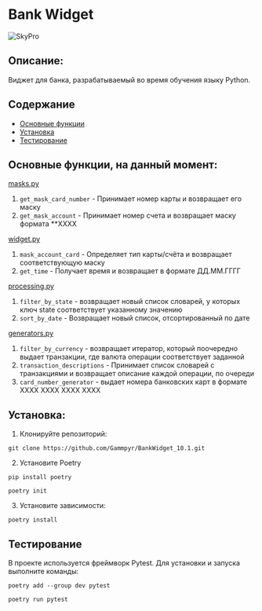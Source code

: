 # Bank Widget

![SkyPro](https://res.cloudinary.com/admitad-gmbh/image/upload/f_auto,h_0.5/v1671725214/x9o5qcorfliychngyjpk.webp)

## Описание:
Виджет для банка, разрабатываемый во время обучения языку Python.

## Содержание

- [Основные функции](#основные-функции-на-данный-момент )
- [Установка](#установка)
- [Тестирование](#тестирование)


## Основные функции, на данный момент:

[masks.py](src/masks.py)
1. `get_mask_card_number` - Принимает номер карты и возвращает его маску
2. `get_mask_account` - Принимает номер счета и возвращает маску формата **XXXX

[widget.py](src/widget.py)
1. `mask_account_card` - Определяет тип карты/счёта и возвращает соответствующую маску
2. `get_time` - Получает время и возвращает в формате ДД.ММ.ГГГГ

[processing.py](src/processing.py)
1. `filter_by_state` - возвращает новый список словарей,
    у которых ключ state соответствует указанному значению
2. `sort_by_date` - Возвращает новый список, отсортированный по дате

[generators.py](src/generators.py)
1. `filter_by_currency` - возвращает итератор, который поочередно выдает транзакции,
    где валюта операции соответствует заданной
2. `transaction_descriptions` - Принимает список словарей с транзакциями и возвращает описание каждой операции, 
    по очереди
3. `card_number_generator` - выдает номера банковских карт в формате XXXX XXXX XXXX XXXX

## Установка:

1. Клонируйте репозиторий:
```
git clone https://github.com/Gammpyr/BankWidget_10.1.git
```
2. Установите Poetry
```
pip install poetry

poetry init
```
3. Установите зависимости:
```
poetry install
```

## Тестирование
В проекте используется фреймворк Pytest. Для установки и запуска выполните команды:
```
poetry add --group dev pytest
```
```
poetry run pytest
```
